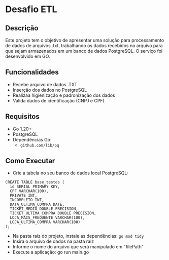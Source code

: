 # Desafio ETL

## Descrição
Este projeto tem o objetivo de apresentar uma solução para processamento de dados de arquivos .txt, trabalhando os dados recebidos no arquivo para que sejam armazenados em um banco de dados PostgreSQL. O serviço foi desenvolvido em GO. 


## Funcionalidades
- Recebe arquivo de dados .TXT
- Inserção dos dados no PostgreSQL
- Realizaa higienização e padronização dos dados
- Valida dados de identificação (CNPJ e CPF)

## Requisitos
- Go 1.20+
- PostgreSQL
- Dependências Go:
  - ```github.com/lib/pq```

## Como Executar
-  Crie a tabela no seu banco de dados local PostgreSQL:
  ```
  CREATE TABLE base_testes (
    id SERIAL PRIMARY KEY,
    CPF VARCHAR(100),
    PRIVATE INT,
    INCOMPLETO INT,
    DATA_ULTIMA_COMPRA DATE,
    TICKET_MEDIO DOUBLE PRECISION,
    TICKET_ULTIMA_COMPRA DOUBLE PRECISION,
    LOJA_MAIS_FREQUENTE VARCHAR(100),
    LOJA_ULTIMA_COMPRA VARCHAR(100)
);
```
- Na pasta raiz do projeto, instale as dependências: ```go mod tidy```
- Insira o arquivo de dados na pasta raiz
- Informe o nome do arquivo que será manipulado em "filePath"
- Execute a aplicação: go run main.go



